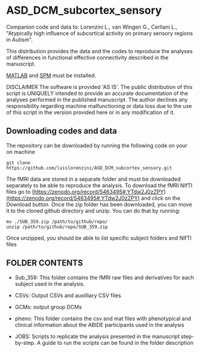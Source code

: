 # ASD_DCM_subcortex_sensory

Companion code and data to: Lorenzini L., van Wingen G., Cerliani L., "Atypically high influence of subcortical activity on primary sensory regions in Autism".

This distribution provides the data and the codes to reproduce the analyses of differences in functional effective connectivity described in the manuscript. 

[MATLAB](https://mathworks.com) and [SPM](https://www.fil.ion.ucl.ac.uk/spm/software/spm12/) must be installed. 


DISCLAIMER The software is provided 'AS IS'. The public distribution of this script is UNIQUELY intended to provide an accurate documentation of the analyses performed in the published manuscript. The author declines any responsibility regarding machine malfunctioning or data loss due to the use of this script in the version provided here or in any modification of it.

## Downloading codes and data

The repository can be downloaded by running the following code on your on machine

```
git clone https://github.com/luislorenzini/ASD_DCM_subcortex_sensory.git
```

The fMRI data are stored in a separate folder and must be downloaded separately to be able to reproduce the analysis. 
To download the fMRI NIfTI files go to [https://zenodo.org/record/5463495#.YTdw2J0zZPY](https://zenodo.org/record/5463495#.YTdw2J0zZPY) and click on the Download button. 
Once the zip folder has been downloaded, you can move it to the cloned github directory and unzip. You can do that by running: 
```
mv ./SUB_359.zip /path/to/github/repo/
unzip /path/to/github/repo/SUB_359.zip 

```

Once unzipped, you should be able to list specific subject folders and NIfTI files





## FOLDER CONTENTS

- Sub_359: This folder contains the fMRI raw files and derivatives for each subject used in the analysis. 

- CSVs: Output CSVs and auxilliary CSV files

- GCMs: output group DCMs 

- pheno: This folder contains the csv and mat files with phenotypical and clinical information about the ABIDE participants used in the analysis 

- JOBS: Scripts to replicate the analysis presented in the manuscript step-by-step. A guide to run the scripts can be found in the folder description

